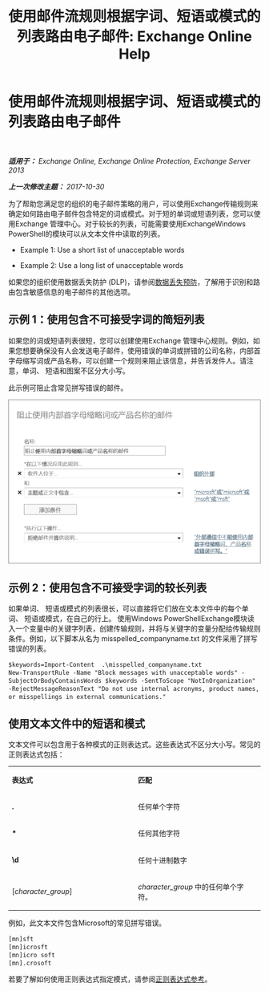 ﻿---
title: '使用邮件流规则根据字词、短语或模式的列表路由电子邮件: Exchange Online Help'
TOCTitle: 使用邮件流规则根据字词、短语或模式的列表路由电子邮件
ms:assetid: 4c5bee1b-58b5-4152-baef-86fa103050ae
ms:mtpsurl: https://technet.microsoft.com/zh-cn/library/Dn951131(v=EXCHG.150)
ms:contentKeyID: 65330363
ms.date: 05/23/2018
mtps_version: v=EXCHG.150
ms.translationtype: MT
---

# 使用邮件流规则根据字词、短语或模式的列表路由电子邮件

 

_**适用于：** Exchange Online, Exchange Online Protection, Exchange Server 2013_

_**上一次修改主题：** 2017-10-30_

为了帮助您满足您的组织的电子邮件策略的用户，可以使用Exchange传输规则来确定如何路由电子邮件包含特定的词或模式。对于短的单词或短语列表，您可以使用Exchange 管理中心。对于较长的列表，可能需要使用ExchangeWindows PowerShell的模块可以从文本文件中读取的列表。

  - Example 1: Use a short list of unacceptable words

  - Example 2: Use a long list of unacceptable words

如果您的组织使用数据丢失防护 (DLP)，请参阅[数据丢失预防](technical-overview-of-dlp-data-loss-prevention-in-exchange.md)，了解用于识别和路由包含敏感信息的电子邮件的其他选项。

## 示例 1：使用包含不可接受字词的简短列表

如果您的词或短语列表很短，您可以创建使用Exchange 管理中心规则。例如，如果您想要确保没有人会发送电子邮件，使用错误的单词或拼错的公司名称，内部首字母缩写词或产品名称，可以创建一个规则来阻止该信息，并告诉发件人。请注意，单词、 短语和图案不区分大小写。

此示例可阻止含常见拼写错误的邮件。

![基于文本模式显示阻止某封邮件的规则](images/Dn951131.a8489cbb-be59-4890-ae30-1431703eeb88(EXCHG.150).png "基于文本模式显示阻止某封邮件的规则")

## 示例 2：使用包含不可接受字词的较长列表

如果单词、 短语或模式的列表很长，可以直接将它们放在文本文件中的每个单词、 短语或模式，在自己的行上。 使用Windows PowerShellExchange模块读入一个变量中的关键字列表，创建传输规则，并将与关键字的变量分配给传输规则条件。例如，以下脚本从名为 misspelled\_companyname.txt 的文件采用了拼写错误的列表。

    $keywords=Import-Content  .\misspelled_companyname.txt
    New-TransportRule -Name "Block messages with unacceptable words" -SubjectOrBodyContainsWords $keywords -SentToScope "NotInOrganization" -RejectMessageReasonText "Do not use internal acronyms, product names, or misspellings in external communications."

## 使用文本文件中的短语和模式

文本文件可以包含用于各种模式的正则表达式。这些表达式不区分大小写。常见的正则表达式包括：


<table>
<colgroup>
<col style="width: 50%" />
<col style="width: 50%" />
</colgroup>
<tbody>
<tr class="odd">
<td><p><strong>表达式</strong></p></td>
<td><p><strong>匹配</strong></p></td>
</tr>
<tr class="even">
<td><p><strong>.</strong></p></td>
<td><p>任何单个字符</p></td>
</tr>
<tr class="odd">
<td><p><strong>*</strong></p></td>
<td><p>任何其他字符</p></td>
</tr>
<tr class="even">
<td><p><strong>\d</strong></p></td>
<td><p>任何十进制数字</p></td>
</tr>
<tr class="odd">
<td><p>[<em>character_group</em>]</p></td>
<td><p><em>character_group</em> 中的任何单个字符。</p></td>
</tr>
</tbody>
</table>


例如，此文本文件包含Microsoft的常见拼写错误。

    [mn]sft
    [mn]icrosft
    [mn]icro soft
    [mn].crosoft

若要了解如何使用正则表达式指定模式，请参阅[正则表达式参考](https://go.microsoft.com/fwlink/p/?linkid=532394)。


